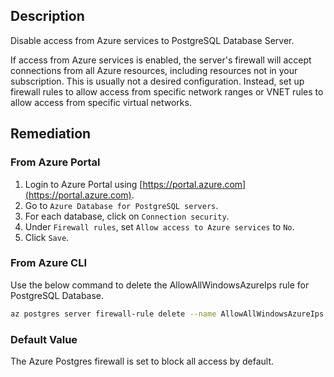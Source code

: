 ## Description

Disable access from Azure services to PostgreSQL Database Server.

If access from Azure services is enabled, the server's firewall will accept connections from all Azure resources, including resources not in your subscription. This is usually not a desired configuration. Instead, set up firewall rules to allow access from specific network ranges or VNET rules to allow access from specific virtual networks.

## Remediation

### From Azure Portal

1. Login to Azure Portal using [https://portal.azure.com](https://portal.azure.com).
2. Go to `Azure Database for PostgreSQL servers`.
3. For each database, click on `Connection security`.
4. Under `Firewall rules`, set `Allow access to Azure services` to `No`.
5. Click `Save`.

### From Azure CLI

Use the below command to delete the AllowAllWindowsAzureIps rule for PostgreSQL Database.

```bash
az postgres server firewall-rule delete --name AllowAllWindowsAzureIps -- resource-group <resourceGroupName> --server-name <serverName>
```

### Default Value

The Azure Postgres firewall is set to block all access by default.
